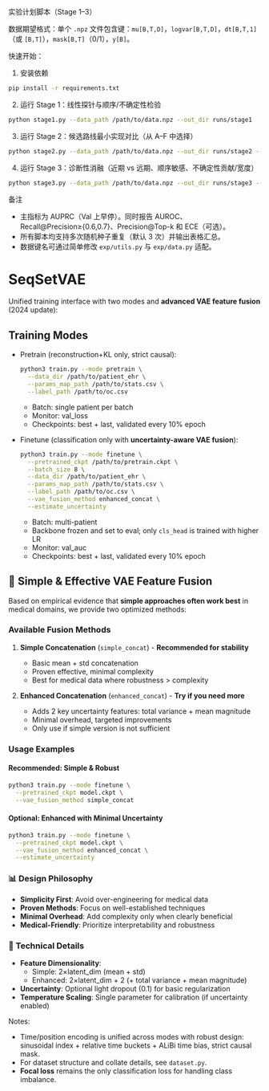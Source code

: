 实验计划脚本（Stage 1–3）

数据期望格式：单个 `.npz` 文件包含键：`mu[B,T,D]`，`logvar[B,T,D]`，`dt[B,T,1]`（或 `[B,T]`），`mask[B,T]`（0/1），`y[B]`。

快速开始：

1) 安装依赖

```bash
pip install -r requirements.txt
```

2) 运行 Stage 1：线性探针与顺序/不确定性检验

```bash
python stage1.py --data_path /path/to/data.npz --out_dir runs/stage1
```

3) 运行 Stage 2：候选路线最小实现对比（从 A–F 中选择）

```bash
python stage2.py --data_path /path/to/data.npz --out_dir runs/stage2 --routes A,B,C
```

4) 运行 Stage 3：诊断性消融（近期 vs 远期、顺序敏感、不确定性贡献/宽度）

```bash
python stage3.py --data_path /path/to/data.npz --out_dir runs/stage3 --best_routes A,C
```

备注
- 主指标为 AUPRC（Val 上早停）。同时报告 AUROC、Recall@Precision≥{0.6,0.7}、Precision@Top-k 和 ECE（可选）。
- 所有脚本均支持多次随机种子重复（默认 3 次）并输出表格汇总。
 - 数据键名可通过简单修改 `exp/utils.py` 与 `exp/data.py` 适配。
# SeqSetVAE

Unified training interface with two modes and **advanced VAE feature fusion** (2024 update):

## Training Modes

- Pretrain (reconstruction+KL only, strict causal):
  ```bash
  python3 train.py --mode pretrain \
    --data_dir /path/to/patient_ehr \
    --params_map_path /path/to/stats.csv \
    --label_path /path/to/oc.csv
  ```
  - Batch: single patient per batch
  - Monitor: val_loss
  - Checkpoints: best + last, validated every 10% epoch

- Finetune (classification only with **uncertainty-aware VAE fusion**):
  ```bash
  python3 train.py --mode finetune \
    --pretrained_ckpt /path/to/pretrain.ckpt \
    --batch_size 8 \
    --data_dir /path/to/patient_ehr \
    --params_map_path /path/to/stats.csv \
    --label_path /path/to/oc.csv \
    --vae_fusion_method enhanced_concat \
    --estimate_uncertainty
  ```
  - Batch: multi-patient
  - Backbone frozen and set to eval; only `cls_head` is trained with higher LR
  - Monitor: val_auc
  - Checkpoints: best + last, validated every 10% epoch

## 🎯 Simple & Effective VAE Feature Fusion

Based on empirical evidence that **simple approaches often work best** in medical domains, we provide two optimized methods:

### Available Fusion Methods

1. **Simple Concatenation** (`simple_concat`) - **Recommended for stability**
   - Basic mean + std concatenation
   - Proven effective, minimal complexity
   - Best for medical data where robustness > complexity

2. **Enhanced Concatenation** (`enhanced_concat`) - **Try if you need more**
   - Adds 2 key uncertainty features: total variance + mean magnitude
   - Minimal overhead, targeted improvements
   - Only use if simple version is not sufficient

### Usage Examples

#### Recommended: Simple & Robust
```bash
python3 train.py --mode finetune \
  --pretrained_ckpt model.ckpt \
  --vae_fusion_method simple_concat
```

#### Optional: Enhanced with Minimal Uncertainty
```bash
python3 train.py --mode finetune \
  --pretrained_ckpt model.ckpt \
  --vae_fusion_method enhanced_concat \
  --estimate_uncertainty
```

### 📊 Design Philosophy

- **Simplicity First**: Avoid over-engineering for medical data
- **Proven Methods**: Focus on well-established techniques
- **Minimal Overhead**: Add complexity only when clearly beneficial
- **Medical-Friendly**: Prioritize interpretability and robustness

### 🔧 Technical Details

- **Feature Dimensionality**: 
  - Simple: 2×latent_dim (mean + std)
  - Enhanced: 2×latent_dim + 2 (+ total variance + mean magnitude)
- **Uncertainty**: Optional light dropout (0.1) for basic regularization
- **Temperature Scaling**: Single parameter for calibration (if uncertainty enabled)

Notes:
- Time/position encoding is unified across modes with robust design: sinusoidal index + relative time buckets + ALiBi time bias, strict causal mask.
- For dataset structure and collate details, see `dataset.py`.
- **Focal loss** remains the only classification loss for handling class imbalance.